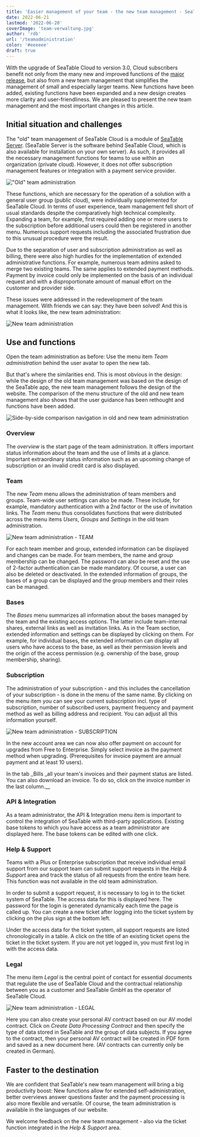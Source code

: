 ```yaml
---
title: 'Easier management of your team - the new team management - SeaTable'
date: 2022-06-21
lastmod: '2022-06-20'
coverImage: 'team-verwaltung.jpg'
author: 'rdb'
url: '/teamadministration'
color: '#eeeeee'
draft: true
---
```


With the upgrade of SeaTable Cloud to version 3.0, Cloud subscribers benefit not only from the many new and improved functions of the [major release](/en/seatable-release-3-0), but also from a new team management that simplifies the management of small and especially larger teams. New functions have been added, existing functions have been expanded and a new design creates more clarity and user-friendliness. We are pleased to present the new team management and the most important changes in this article.

## Initial situation and challenges

The "old" team management of SeaTable Cloud is a module of [SeaTable Server](/en/on-premises/?lang=auto/). (SeaTable Server is the software behind SeaTable Cloud, which is also available for installation on your own server). As such, it provides all the necessary management functions for teams to use within an organization (private cloud). However, it does not offer subscription management features or integration with a payment service provider.

!["Old" team administration](images/TeamAdministration_old.png)

These functions, which are necessary for the operation of a solution with a general user group (public cloud), were individually supplemented for SeaTable Cloud. In terms of user experience, team management fell short of usual standards despite the comparatively high technical complexity. Expanding a team, for example, first required adding one or more users to the subscription before additional users could then be registered in another menu. Numerous support requests including the associated frustration due to this unusual procedure were the result.

Due to the separation of user and subscription administration as well as billing, there were also high hurdles for the implementation of extended administrative functions. For example, numerous team admins asked to merge two existing teams. The same applies to extended payment methods. Payment by invoice could only be implemented on the basis of an individual request and with a disproportionate amount of manual effort on the customer and provider side.

These issues were addressed in the redevelopment of the team management. With friends we can say: they have been solved! And this is what it looks like, the new team administration:

![New team administration](images/TeamAdministration_Overview_.png)

## Use and functions

Open the team administration as before: Use the menu item _Team administration_ behind the user avatar to open the new tab.

But that's where the similarities end. This is most obvious in the design: while the design of the old team management was based on the design of the SeaTable app, the new team management follows the design of the website. The comparison of the menu structure of the old and new team management also shows that the user guidance has been rethought and functions have been added.

![Side-by-side comparison navigation in old and new team administration](images/Teamverwaltung_Navigation.png)

### Overview

The _overview_ is the start page of the team administration. It offers important status information about the team and the use of limits at a glance. Important extraordinary status information such as an upcoming change of subscription or an invalid credit card is also displayed.

### Team

The new _Team_ menu allows the administration of team members and groups. Team-wide user settings can also be made. These include, for example, mandatory authentication with a 2nd factor or the use of invitation links. The _Team_ menu thus consolidates functions that were distributed across the menu items _Users_, _Groups_ and _Settings_ in the old team administration.

![New team administration - TEAM](images/TeamAdministration_Team.png)

For each team member and group, extended information can be displayed and changes can be made. For team members, the name and group membership can be changed. The password can also be reset and the use of 2-factor authentication can be made mandatory. Of course, a user can also be deleted or deactivated. In the extended information of groups, the bases of a group can be displayed and the group members and their roles can be managed.

### Bases

The _Bases_ menu summarizes all information about the bases managed by the team and the existing access options. The latter include team-internal shares, external links as well as invitation links. As in the Team section, extended information and settings can be displayed by clicking on them. For example, for individual bases, the extended information can display all users who have access to the base, as well as their permission levels and the origin of the access permission (e.g. ownership of the base, group membership, sharing).

### Subscription

The administration of your subscription - and this includes the cancellation of your subscription - is done in the menu of the same name. By clicking on the menu item you can see your current subscription incl. type of subscription, number of subscribed users, payment frequency and payment method as well as billing address and recipient. You can adjust all this information yourself.

![New team administration - SUBSCRIPTION](images/subscription-and-invoices.png)

In the new account area we can now also offer payment on account for upgrades from Free to Enterprise. Simply select invoice as the payment method when upgrading. (Prerequisites for invoice payment are annual payment and at least 10 users).

In the tab \_Bills \_all your team's invoices and their payment status are listed. You can also download an invoice. To do so, click on the invoice number in the last column.\_\_

### API & Integration

As a team administrator, the API & Integration menu item is important to control the integration of SeaTable with third-party applications. Existing base tokens to which you have access as a team administrator are displayed here. The base tokens can be edited with one click.

### Help & Support

Teams with a Plus or Enterprise subscription that receive individual email support from our support team can submit support requests in the _Help & Support_ area and track the status of all requests from the entire team here. This function was not available in the old team administration.

In order to submit a support request, it is necessary to log in to the ticket system of SeaTable. The access data for this is displayed here. The password for the login is generated dynamically each time the page is called up. You can create a new ticket after logging into the ticket system by clicking on the plus sign at the bottom left.

Under the access data for the ticket system, all support requests are listed chronologically in a table. A click on the title of an existing ticket opens the ticket in the ticket system. If you are not yet logged in, you must first log in with the access data.

### Legal

The menu item _Legal_ is the central point of contact for essential documents that regulate the use of SeaTable Cloud and the contractual relationship between you as a customer and SeaTable GmbH as the operator of SeaTable Cloud.

![New team administration - LEGAL](images/TeamAdministration_Legal.png)

Here you can also create your personal AV contract based on our AV model contract. Click on _Create Data Processing Contract_ and then specify the type of data stored in SeaTable and the group of data subjects. If you agree to the contract, then your personal AV contract will be created in PDF form and saved as a new document here. (AV contracts can currently only be created in German).

## Faster to the destination

We are confident that SeaTable's new team management will bring a big productivity boost: New functions allow for extended self-administration, better overviews answer questions faster and the payment processing is also more flexible and versatile. Of course, the team administration is available in the languages of our website.

We welcome feedback on the new team management - also via the ticket function integrated in the _Help & Support_ area.
